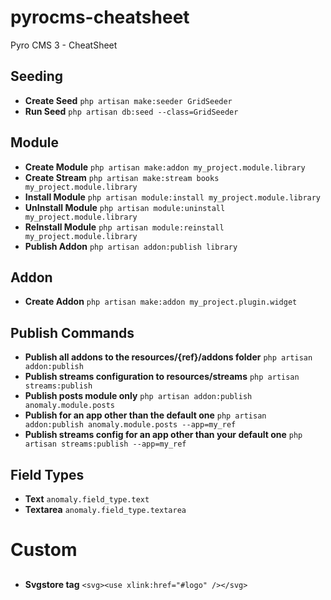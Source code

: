 # pyrocms-cheatsheet
Pyro CMS 3 - CheatSheet

## Seeding
* **Create Seed** `php artisan make:seeder GridSeeder`
* **Run Seed** `php artisan db:seed --class=GridSeeder`

## Module
* **Create Module** `php artisan make:addon my_project.module.library`
* **Create Stream** `php artisan make:stream books my_project.module.library`
* **Install Module** `php artisan module:install my_project.module.library`
* **UnInstall Module** `php artisan module:uninstall my_project.module.library`
* **ReInstall Module** `php artisan module:reinstall my_project.module.library`
* **Publish Addon** `php artisan addon:publish library`

## Addon
* **Create Addon** `php artisan make:addon my_project.plugin.widget`

## Publish Commands
* **Publish all addons to the resources/{ref}/addons folder** `php artisan addon:publish`
* **Publish streams configuration to resources/streams** `php artisan streams:publish`
* **Publish posts module only** `php artisan addon:publish anomaly.module.posts`
* **Publish for an app other than the default one** `php artisan addon:publish anomaly.module.posts --app=my_ref`
* **Publish streams config for an app other than your default one** `php artisan streams:publish --app=my_ref`

## Field Types
* **Text** `anomaly.field_type.text`
* **Textarea** `anomaly.field_type.textarea`

# Custom
##
* **Svgstore tag** `<svg><use xlink:href="#logo" /></svg>`
